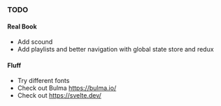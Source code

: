 ### TODO

#### Real Book
* Add scound
* Add playlists and better navigation with global state store and redux

#### Fluff
* Try different fonts
* Check out Bulma https://bulma.io/
* Check out https://svelte.dev/